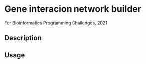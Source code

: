 # Gene interacion network builder
For Bioinformatics Programming Challenges, 2021

## Description

## Usage
